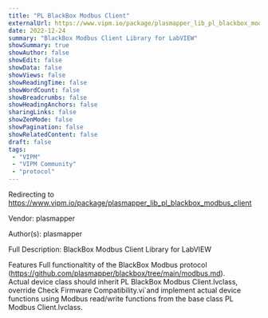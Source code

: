 ```yaml
---
title: "PL BlackBox Modbus Client"
externalUrl: https://www.vipm.io/package/plasmapper_lib_pl_blackbox_modbus_client
date: 2022-12-24
summary: "BlackBox Modbus Client Library for LabVIEW"
showSummary: true
showAuthor: false
showEdit: false
showData: false
showViews: false
showReadingTime: false
showWordCount: false
showBreadcrumbs: false
showHeadingAnchors: false
sharingLinks: false
showZenMode: false
showPagination: false
showRelatedContent: false
draft: false
tags:
 - "VIPM"
 - "VIPM Community"
 - "protocol"
---
```


Redirecting to https://www.vipm.io/package/plasmapper_lib_pl_blackbox_modbus_client

Vendor: plasmapper

Author(s): plasmapper
 
Full Description:
BlackBox Modbus Client Library for LabVIEW

Features
Full functionaltity of the BlackBox Modbus protocol (https://github.com/plasmapper/blackbox/tree/main/modbus.md).  
Actual device class should inherit PL BlackBox Modbus Client.lvclass, override Check Firmware Compatibility.vi`and implement actual device functions using Modbus read/write functions from the base class PL Modbus Client.lvclass.